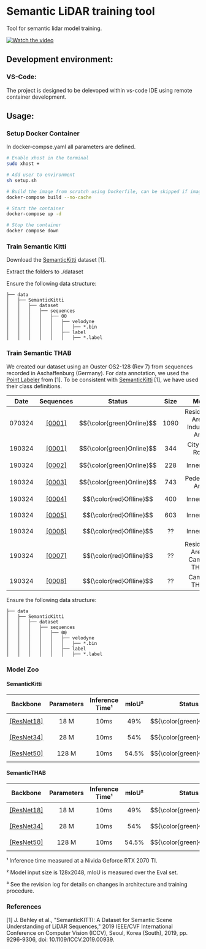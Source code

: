 # Semantic LiDAR training tool 

Tool for semantic lidar model training.

[![Watch the video](https://cdn.discordapp.com/attachments/709432890458374204/1219546130115727390/image.png?ex=66309bd7&is=661e26d7&hm=c48cbefebdc49abcba54b0350bd200d4fae5accf0a629c695a429e82c0eac7f9&)](https://drive.google.com/file/d/1R7l4302yjyHZzcCP7Cm9vKr7sSnPDih_/view)
## Development environment:

### VS-Code:
The project is designed to be delevoped within vs-code IDE using remote container development.

## Usage:
### Setup Docker Container
In docker-compse.yaml all parameters are defined.
```bash
# Enable xhost in the terminal
sudo xhost +

# Add user to environment
sh setup.sh

# Build the image from scratch using Dockerfile, can be skipped if image already exists or is loaded from docker registry
docker-compose build --no-cache

# Start the container
docker-compose up -d

# Stop the container
docker compose down
```
### Train Semantic Kitti
Download the [SemanticKitti](http://www.semantic-kitti.org/) dataset [1].

Extract the folders to ./dataset

Ensure the following data structure:

```
├── data
│   ├── SemanticKitti
│   │   ├── dataset
│   │   │   ├── sequences
│   │   │   │   ├── 00
│   │   │   │   │   ├── velodyne
│   │   │   │   │   │   ├── *.bin
│   │   │   │   │   ├── label
│   │   │   │   │   │   ├── *.label
```

### Train Semantic THAB
We created our dataset using an Ouster OS2-128 (Rev 7) from sequences recorded in Aschaffenburg (Germany). 
For data annotation, we used the [Point Labeler](https://github.com/jbehley/point_labeler) from [1]. 
To be consistent with [SemanticKitti](http://www.semantic-kitti.org/) [1], we have used their class definitions.


| Date | Sequences |  Status    | Size | Meta | Split
|:----:|:---------:|:-------------:|:---------:|:------:|:------:|
| 070324    | [[0001]](https://drive.google.com/file/d/1HY0PkAwEnBLZRL1_-m4tZtezJxW2Pu5Y/view?usp=sharing)    | $${\color{green}Online}$$ |  1090  | Residential Area / Industrial Area | Train
| 190324    | [[0001]](https://drive.google.com/file/d/1Uvms0DD5SUiGKAVgz6WQZWCwCnaOdUBd/view?usp=sharing)    | $${\color{green}Online}$$ |  344   | City Ring Road                     | Train
| 190324    | [[0002]](https://drive.google.com/file/d/1Uvms0DD5SUiGKAVgz6WQZWCwCnaOdUBd/view?usp=sharing)    | $${\color{green}Online}$$ |  228   | Inner City                         | Eval
| 190324    | [[0003]](https://drive.google.com/file/d/1Uvms0DD5SUiGKAVgz6WQZWCwCnaOdUBd/view?usp=sharing)    | $${\color{green}Online}$$ |  743   | Pedestrian Area                    | Train
| 190324    | [[0004]](https://drive.google.com/file/d/1Uvms0DD5SUiGKAVgz6WQZWCwCnaOdUBd/view?usp=sharing)    | $${\color{red}Oflline}$$  |  400   | Inner City                         | Train
| 190324    | [[0005]](https://drive.google.com/file/d/1Uvms0DD5SUiGKAVgz6WQZWCwCnaOdUBd/view?usp=sharing)    | $${\color{red}Oflline}$$  |  603   | Inner City                         | Test
| 190324    | [[0006]](https://drive.google.com/file/d/1Uvms0DD5SUiGKAVgz6WQZWCwCnaOdUBd/view?usp=sharing)    | $${\color{red}Oflline}$$  |  ??   | Inner City                          | Test
| 190324    | [[0007]](https://drive.google.com/file/d/1Uvms0DD5SUiGKAVgz6WQZWCwCnaOdUBd/view?usp=sharing)    | $${\color{red}Oflline}$$  |  ??   | Residential Area & Campus TH AB     | Test
| 190324    | [[0008]](https://drive.google.com/file/d/1Uvms0DD5SUiGKAVgz6WQZWCwCnaOdUBd/view?usp=sharing)    | $${\color{red}Oflline}$$  |  ??   | Campus TH AB                        | Train

Ensure the following data structure:

```
├── data
│   ├── SemanticKitti
│   │   ├── dataset
│   │   │   ├── sequences
│   │   │   │   ├── 00
│   │   │   │   │   ├── velodyne
│   │   │   │   │   │   ├── *.bin
│   │   │   │   │   ├── label
│   │   │   │   │   │   ├── *.label
```
### Model Zoo

#### SemanticKitti
| Backbone | Parameters | Inference Time¹ | mIoU² | Status | Revision³
|:--------:|:----------:|:---------------:|:----:|:------:|:------:|
| [[ResNet18]](https://drive.google.com/file/d/1HY0PkAwEnBLZRL1_-m4tZtezJxW2Pu5Y/view?usp=sharing) |  18 M      |  10ms  | 49%  | $${\color{green}Online}$$ | 0.0.1
| [[ResNet34]](https://drive.google.com/file/d/1HY0PkAwEnBLZRL1_-m4tZtezJxW2Pu5Y/view?usp=sharing) |  28 M      |  10ms  | 54%  | $${\color{green}Online}$$ | 0.0.1
| [[ResNet50]](https://drive.google.com/file/d/1HY0PkAwEnBLZRL1_-m4tZtezJxW2Pu5Y/view?usp=sharing) |  128 M     |  10ms  | 54.5%  | $${\color{green}Online}$$ | 0.0.1

#### SemanticTHAB
| Backbone | Parameters | Inference Time¹ | mIoU² | Status | Revision³
|:--------:|:----------:|:---------------:|:----:|:------:|:------:|
| [[ResNet18]](https://drive.google.com/file/d/1HY0PkAwEnBLZRL1_-m4tZtezJxW2Pu5Y/view?usp=sharing) |  18 M      |  10ms  | 49%  | $${\color{green}Online}$$ | 0.0.1
| [[ResNet34]](https://drive.google.com/file/d/1HY0PkAwEnBLZRL1_-m4tZtezJxW2Pu5Y/view?usp=sharing) |  28 M      |  10ms  | 54%  | $${\color{green}Online}$$ | 0.0.1
| [[ResNet50]](https://drive.google.com/file/d/1HY0PkAwEnBLZRL1_-m4tZtezJxW2Pu5Y/view?usp=sharing) |  128 M     |  10ms  | 54.5%  | $${\color{green}Online}$$ | 0.0.1

¹ Inference time measured at a Nivida Geforce RTX 2070 TI.

² Model input size is 128x2048, mIoU is measured over the Eval set.

³ See the revision log for details on changes in architecture and training procedure.

### References
[1]   J. Behley et al., "SemanticKITTI: A Dataset for Semantic Scene Understanding of LiDAR Sequences," 2019 IEEE/CVF International Conference on Computer Vision (ICCV), Seoul, Korea (South), 2019, pp. 9296-9306, doi: 10.1109/ICCV.2019.00939.


